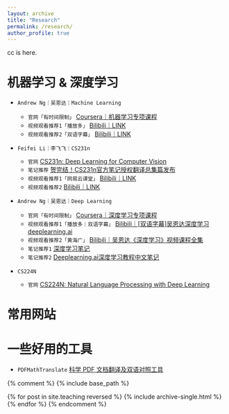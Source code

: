 ```yaml
---
layout: archive
title: "Research"
permalink: /research/
author_profile: true
---
```


cc is here. 

# 机器学习 & 深度学习
* `Andrew Ng｜吴恩达｜Machine Learning`
  * `官网「有时间限制」` <a href="https://www.coursera.org/specializations/machine-learning-introduction#courses" target="_blank">Coursera｜机器学习专项课程</a>
  * `视频观看推荐1「播放多」` [Bilibili｜LINK](https://www.bilibili.com/video/BV1Bq421A74G?vd_source=19f572b03f2ec7aebf1de5d4242523ce&spm_id_from=333.788.videopod.episodes)
  * `视频观看推荐2「双语字幕」` [Bilibili｜LINK](https://www.bilibili.com/video/BV1owrpYKEtP/?spm_id_from=333.788.videopod.episodes&vd_source=19f572b03f2ec7aebf1de5d4242523ce&p=125)

* `Feifei Li｜李飞飞｜CS231n`
  * `官网` [CS231n: Deep Learning for Computer Vision](http://vision.stanford.edu/teaching/cs231n/index.html)
  * `笔记推荐` [贺完结！CS231n官方笔记授权翻译总集篇发布](https://zhuanlan.zhihu.com/p/21930884)
  * `视频观看推荐1「网易云课堂」` [Bilibili｜LINK](https://www.bilibili.com/video/BV1nJ411z7fe?spm_id_from=333.788.videopod.episodes&vd_source=19f572b03f2ec7aebf1de5d4242523ce)
  * `视频观看推荐2` [Bilibili｜LINK](https://www.bilibili.com/video/BV1GvyGYCEDP?buvid=Y8431C82ADC6E85B46D09529D930111DA230&from_spmid=search.search-result.0.0&is_story_h5=false&mid=v%2BqB8wGtlO0J4uTL9QU7lA%3D%3D&plat_id=116&share_from=ugc&share_medium=iphone&share_plat=ios&share_session_id=B462D761-9BD5-4D6C-9667-3B26929E57FA&share_source=WEIXIN&share_tag=s_i&spmid=united.player-video-detail.0.0&timestamp=1729649073&unique_k=wU9HpH9&up_id=1266399589&vd_source=19f572b03f2ec7aebf1de5d4242523ce&spm_id_from=333.788.videopod.episodes)

* `Andrew Ng｜吴恩达｜Deep Learning`
  * `官网「有时间限制」` [Coursera｜深度学习专项课程](https://www.coursera.org/specializations/deep-learning)
  * `视频观看推荐1「播放多｜双语字幕」` [Bilibili｜[双语字幕]吴恩达深度学习deeplearning.ai](https://www.bilibili.com/video/BV1FT4y1E74V/?spm_id_from=333.337.search-card.all.click&vd_source=19f572b03f2ec7aebf1de5d4242523ce)
  * `视频观看推荐2「黄海广」` [Bilibili｜吴恩达《深度学习》视频课程全集](https://www.bilibili.com/video/BV16r4y1Y7jv/?vd_source=19f572b03f2ec7aebf1de5d4242523ce)
  * `笔记推荐1` [深度学习笔记](http://www.ai-start.com/dl2017/)
  * `笔记推荐2` [Deeplearning.ai深度学习教程中文笔记](https://github.com/fengdu78/deeplearning_ai_books?tab=readme-ov-file)

* `CS224N`
  * `官网` [CS224N: Natural Language Processing with Deep Learning](http://vision.stanford.edu/teaching/cs231n/index.html)

# 常用网站


# 一些好用的工具
* `PDFMathTranslate` [科学 PDF 文档翻译及双语对照工具](https://github.com/Byaidu/PDFMathTranslate/blob/main/docs/README_zh-CN.md)




{% comment %}
{% include base_path %}

{% for post in site.teaching reversed %}
  {% include archive-single.html %}
{% endfor %}
{% endcomment %}
